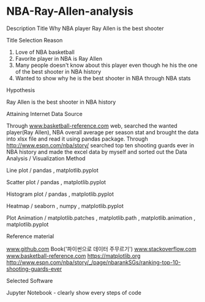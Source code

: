# NBA-Ray-Allen-analysis
Description
Title
Why NBA player Ray Allen is the best shooter

Title Selection Reason

1) Love of NBA basketball
2) Favorite player in NBA is Ray Allen
3) Many people doesn't know about this player even though he his the one of the best shooter in NBA history
4) Wanted to show why he is the best shooter in NBA through NBA stats

Hypothesis

Ray Allen is the best shooter in NBA history

Attaining Internet Data Source

Through www.basketball-reference.com web, searched the wanted player(Ray Allen), NBA overall average per season stat and brought the data into xlsx file and read it using  pandas package.
Through http://www.espn.com/nba/story/ searched top ten shooting guards ever in NBA history and made the excel data by myself and sorted out the 
Data Analysis / Visualization Method

Line plot / pandas , matplotlib.pyplot

Scatter plot / pandas , matplotlib.pyplot 

Histogram plot / pandas , matplotlib.pyplot

Heatmap / seaborn , numpy , matplotlib.pyplot

Plot Animation / matplotlib.patches , matplotlib.path , matplotlib.animation , matplotlib.pyplot

Reference material

www.github.com
Book('파이썬으로 데이터 주무르기')
www.stackoverflow.com
www.basketball-reference.com
https://matplotlib.org
http://www.espn.com/nba/story/_/page/nbarankSGs/ranking-top-10-shooting-guards-ever

Selected Software

Jupyter Notebook - clearly show every steps of code
